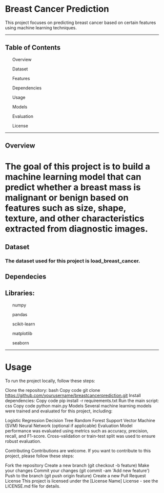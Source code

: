 <h1>Breast Cancer Prediction</h1>
This project focuses on predicting breast cancer based on certain features using machine learning techniques.

<hr>
<h2>Table of Contents</h2>
<ol>Overview</ol>
<ol>Dataset</ol>
<ol>Features</ol>
<ol>Dependencies</ol>
<ol>Usage</ol>
<ol>Models</ol>
<ol>Evaluation</ol>
<ol>License</ol><hr>
<h2>Overview</h2>
<h1>The goal of this project is to build a machine learning model that can predict whether a breast mass is malignant or benign based on features such as size, shape, texture, and other characteristics extracted from diagnostic images.</h1>

<h2>Dataset</h2>
<h3>The dataset used for this project is load_breast_cancer. <br></h3>

<h2>Dependecies</h2>

<h2>Libraries:</h2>

<ul>numpy</ul>
<ul>pandas</ul>
<ul>scikit-learn</ul>
<ul>matplotlib</ul>
<ul>seaborn</ul>
<hr>
<h1>Usage</h1>
To run the project locally, follow these steps:

Clone the repository:
bash
Copy code
git clone https://github.com/yourusername/breastcancerprediction.git
Install dependencies:
Copy code
pip install -r requirements.txt
Run the main script:
css
Copy code
python main.py
Models
Several machine learning models were trained and evaluated for this project, including:

Logistic Regression
Decision Tree
Random Forest
Support Vector Machine (SVM)
Neural Network (optional if applicable)
Evaluation
Model performance was evaluated using metrics such as accuracy, precision, recall, and F1-score. Cross-validation or train-test split was used to ensure robust evaluation.

Contributing
Contributions are welcome. If you want to contribute to this project, please follow these steps:

Fork the repository
Create a new branch (git checkout -b feature)
Make your changes
Commit your changes (git commit -am 'Add new feature')
Push to the branch (git push origin feature)
Create a new Pull Request
License
This project is licensed under the [License Name] License - see the LICENSE.md file for details.


